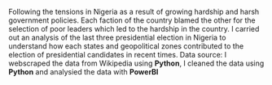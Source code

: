 Following the tensions in Nigeria as a result of growing hardship and harsh government policies. Each faction of the country blamed the other for the selection of poor leaders which led to the hardship in the country. I carried out an analysis of the last three presidential election in Nigeria to understand how each states and geopolitical zones contributed to the election of presidential candidates in recent times.
Data source: I webscraped the data from Wikipedia using **Python**, I cleaned the data using **Python** and analysied the data with **PowerBI**
